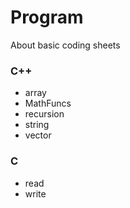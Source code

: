 # Program
About basic coding sheets

### C++

 - array
 - MathFuncs
 - recursion
 - string
 - vector

### C

 - read
 - write
